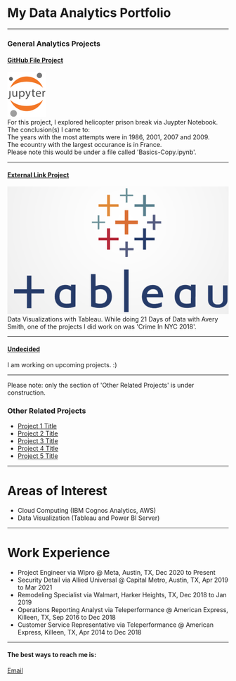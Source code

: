 # My Data Analytics Portfolio

---

### General Analytics Projects

#### [GitHub File Project](https://github.com/jamesjaixp/jamesleung1.github.io/tree/master/files)
[<img src="main-logo.svg"/>](https://github.com/jamesjaixp/jamesleung1.github.io/tree/master/files)
<br>For this project, I explored helicopter prison break via Juypter Notebook. 
<br> The conclusion(s) I came to: 
<br>The years with the most attempts were in 1986, 2001, 2007 and 2009.
<br>The ecountry with the largest occurance is in France.
<br>Please note this would be under a file called 'Basics-Copy.ipynb'.

---
#### [External Link Project](https://public.tableau.com/app/profile/james6596)
[<img src="LOGO-TABLEAU-Benchmark.png"/>](https://public.tableau.com/app/profile/james6596)
<br>Data Visualizations with Tableau. While doing 21 Days of Data with Avery Smith, one of the projects I did work on was 'Crime In NYC 2018'.

---

#### [Undecided](/sample_project)
I am working on upcoming projects. :)

---

Please note: only the section of 'Other Related Projects' is under construction.

### Other Related Projects

- [Project 1 Title](http://example.com/)
- [Project 2 Title](http://example.com/)
- [Project 3 Title](http://example.com/)
- [Project 4 Title](http://example.com/)
- [Project 5 Title](http://example.com/)

---

# Areas of Interest

- Cloud Computing (IBM Cognos Analytics, AWS)
- Data Visualization (Tableau and Power BI Server)

---

# Work Experience

- Project Engineer via Wipro @ Meta, Austin, TX, Dec 2020 to Present
- Security Detail via Allied Universal @ Capital Metro, Austin, TX, Apr 2019 to Mar 2021
- Remodeling Specialist via Walmart, Harker Heights, TX, Dec 2018 to Jan 2019
- Operations Reporting Analyst via Teleperformance @ American Express, Killeen, TX, Sep 2016 to Dec 2018
- Customer Service Representative via Teleperformance @ American Express, Killeen, TX, Apr 2014 to Dec 2018

---

#### The best ways to reach me is:

<a href="mailto:james.leung8688@gmail.com">Email</a> 

